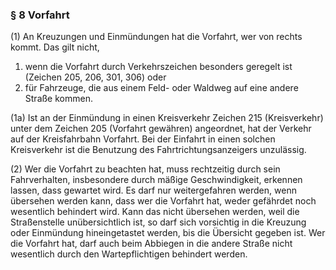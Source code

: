 ### § 8 Vorfahrt

(1)
An Kreuzungen und Einmündungen hat die Vorfahrt, wer von rechts kommt.
Das gilt nicht,  
  1. wenn die Vorfahrt durch Verkehrszeichen besonders geregelt ist (Zeichen 205, 206, 301, 306) oder
  2. für Fahrzeuge, die aus einem Feld- oder Waldweg auf eine andere Straße kommen.

(1a)
Ist an der Einmündung in einen Kreisverkehr Zeichen 215 (Kreisverkehr) unter dem Zeichen 205 (Vorfahrt gewähren) angeordnet, hat der Verkehr auf der Kreisfahrbahn Vorfahrt.
Bei der Einfahrt in einen solchen Kreisverkehr ist die Benutzung des Fahrtrichtungsanzeigers unzulässig.

(2)
Wer die Vorfahrt zu beachten hat, muss rechtzeitig durch sein Fahrverhalten, insbesondere durch mäßige Geschwindigkeit, erkennen lassen, dass gewartet wird.
Es darf nur weitergefahren werden, wenn übersehen werden kann, dass wer die Vorfahrt hat, weder gefährdet noch wesentlich behindert wird.
Kann das nicht übersehen werden, weil die Straßenstelle unübersichtlich ist, so darf sich vorsichtig in die Kreuzung oder Einmündung hineingetastet werden, bis die Übersicht gegeben ist.
Wer die Vorfahrt hat, darf auch beim Abbiegen in die andere Straße nicht wesentlich durch den Wartepflichtigen behindert werden.

